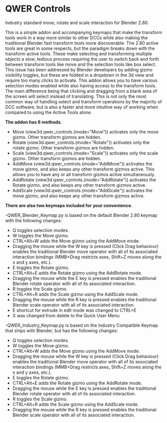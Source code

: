 # QWER Controls
Industry standard move, rotate and scale interaction for Blender 2.80.

This is a simple addon and accompanying keymaps that make the transform tools work in a way more similar to other DCCs while also making the traditional Blender fast transform tools more discoverable. The 2.80 active tools are great in some respects, but the paradigm breaks down with the transform active tools. These make selecting and transforming multiple objects a slow, tedious process requiring the user to switch back and forth between transform tools like move and the selection tools like box select. This issue has been addressed by Blender developers by adding gizmo visibility toggles, but these are hidded in a dropdown in the 3d view and require too many clicks to activate. This addon allows you to have various selection modes enabled while also having access to the transform tools. The main difference being that clicking and dragging from a blank area of the screen will select instead of translating. This is not only the most common way of handling select and transform operations by the majority of DCC software, but is also a faster and more intuitive way of working when compared to using the Active Tools alone.

**The addon has 6 methods.**

- Move (view3d.qwer_controls.(mode="Move")) activates only the move gizmo. Other transform gizmos are hidden. 
- Rotate (view3d.qwer_controls.(mode="Rotate")) activates only the rotate gizmo. Other transform gizmos are hidden.
- Scale (view3d.qwer_controls.(mode="Scale")) activates only the scale gizmo. Other transform gizmos are hidden.
- AddMove (view3d.qwer_controls.(mode="AddMove")) activates the move gizmo, and also keeps any other transform gizmos active. This allows you to have any or all transform gizmos active simultaneously.
- AddRotate (view3d.qwer_controls.(mode="AddRotate")) activates the Rotate gizmo, and also keeps any other transform gizmos active.
- AddScale (view3d.qwer_controls.(mode="AddScale")) activates the move gizmo, and also keeps any other transform gizmos active.

**There are also two keymaps included for your convenience.**

-QWER_Blender_Keymap.py is based on the default Blender 2.80 keymap with the following changes:
 - Q toggles selection modes.
 - W toggles the Move gizmo.
 - CTRL+Alt+W adds the Move gizmo using the AddMove mode.
 - Dragging the mouse while the W key is pressed (Click Drag behaviour) enables the traditional Blender move operator with all of its associated interaction bindings (MMB+Drag restricts axes, Shift+Z moves along the x and y axes, etc.).
 - E toggles the Rotate gizmo.
 - CTRL+Alt+E adds the Rotate gizmo using the AddRotate mode.
 - Dragging the mouse while the E key is pressed enables the traditional Blender rotate operator with all of its associated interaction.
 - R toggles the Scale gizmo.
 - CTRL+Alt+R adds the Scale gizmo using the AddScale mode.
 - Dragging the mouse while the R key is pressed enables the traditional Blender scale operator with all of its associated interaction.
 - E shortcut for extrude in edit mode was changed to CTRL+E
 - X was changed from delete to the Quick User Menu

-QWER_Industry_Keymap.py is based on the Industry Compatible Keymap that ships with Blender, but has the following changes:
 - Q toggles selection modes.
 - W toggles the Move gizmo.
 - CTRL+Alt+W adds the Move gizmo using the AddMove mode.
 - Dragging the mouse while the W key is pressed (Click Drag behaviour) enables the traditional Blender move operator with all of its associated interaction bindings (MMB+Drag restricts axes, Shift+Z moves along the x and y axes, etc.).
 - E toggles the Rotate gizmo.
 - CTRL+Alt+E adds the Rotate gizmo using the AddRotate mode.
 - Dragging the mouse while the E key is pressed enables the traditional Blender rotate operator with all of its associated interaction.
 - R toggles the Scale gizmo.
 - CTRL+Alt+R adds the Scale gizmo using the AddScale mode.
 - Dragging the mouse while the R key is pressed enables the traditional Blender scale operator with all of its associated interaction.
